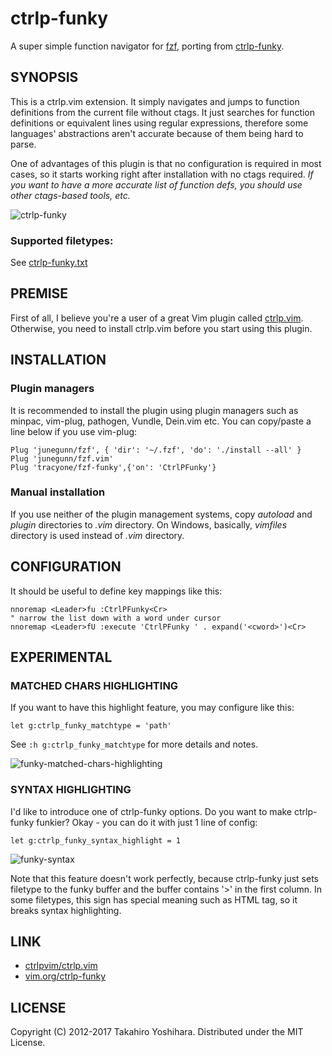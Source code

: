 ctrlp-funky
============
A super simple function navigator for [fzf](https://github.com/junegunn/fzf), porting from [ctrlp-funky](https://github.com/tacahiroy/ctrlp-funky).

SYNOPSIS
----------
This is a ctrlp.vim extension. It simply navigates and jumps to function definitions from the current file without ctags. It just searches for function definitions or equivalent lines using regular expressions, therefore some languages' abstractions aren't accurate because of them being hard to parse.

One of advantages of this plugin is that no configuration is required in most cases, so it starts working right after installation with no ctags required.
*If you want to have a more accurate list of function defs, you should use other ctags-based tools, etc.*

![ctrlp-funky][1]

### Supported filetypes:
See [ctrlp-funky.txt](https://github.com/tacahiroy/ctrlp-funky/blob/master/doc/ctrlp-funky.txt#L22)


PREMISE
----------
First of all, I believe you're a user of a great Vim plugin called [ctrlp.vim](https://github.com/ctrlpvim/ctrlp.vim).
Otherwise, you need to install ctrlp.vim before you start using this plugin.


INSTALLATION
----------

### Plugin managers
It is recommended to install the plugin using plugin managers such as minpac, vim-plug, pathogen, Vundle, Dein.vim etc.
You can copy/paste a line below if you use vim-plug:

```vim
Plug 'junegunn/fzf', { 'dir': '~/.fzf', 'do': './install --all' }
Plug 'junegunn/fzf.vim'
Plug 'tracyone/fzf-funky',{'on': 'CtrlPFunky'}
```

### Manual installation
If you use neither of the plugin management systems, copy _autoload_ and _plugin_ directories to _.vim_ directory.
On Windows, basically, _vimfiles_ directory is used instead of _.vim_ directory.


CONFIGURATION
--------------
It should be useful to define key mappings like this:
```vim
nnoremap <Leader>fu :CtrlPFunky<Cr>
" narrow the list down with a word under cursor
nnoremap <Leader>fU :execute 'CtrlPFunky ' . expand('<cword>')<Cr>
```


EXPERIMENTAL
------------
### MATCHED CHARS HIGHLIGHTING
If you want to have this highlight feature, you may configure like this:
```vim
let g:ctrlp_funky_matchtype = 'path'
```
See `:h g:ctrlp_funky_matchtype` for more details and notes.

![funky-matched-chars-highlighting][3]


### SYNTAX HIGHLIGHTING
I'd like to introduce one of ctrlp-funky options.
Do you want to make ctrlp-funky funkier? Okay - you can do it with just 1 line of config:
```vim
let g:ctrlp_funky_syntax_highlight = 1
```
![funky-syntax][2]

Note that this feature doesn't work perfectly, because ctrlp-funky just sets
filetype to the funky buffer and the buffer contains '>' in the first column.
In some filetypes, this sign has special meaning such as HTML tag, so it breaks
syntax highlighting.


LINK
-------

* [ctrlpvim/ctrlp.vim](https://github.com/ctrlpvim/ctrlp.vim)
* [vim.org/ctrlp-funky](http://www.vim.org/scripts/script.php?script_id=4592)


LICENSE
-------

Copyright (C) 2012-2017 Takahiro Yoshihara. Distributed under the MIT License.

[1]: http://i.imgur.com/yO4PWAF.png
[2]: http://i.imgur.com/CnKui5H.png
[3]: http://i.imgur.com/B3hBycd.png
